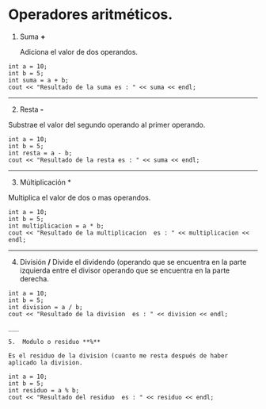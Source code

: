 # Operadores aritméticos.

1. Suma **+**

   Adiciona el valor de dos operandos.

```cplusplus
int a = 10;
int b = 5;
int suma = a + b;
cout << "Resultado de la suma es : " << suma << endl;
```
___
2. Resta **-**

Substrae el valor del segundo operando al primer operando.

```cplusplus
int a = 10;
int b = 5;
int resta = a - b;
cout << "Resultado de la resta es : " << suma << endl;
```
___

3.  Múltiplicación *

Multiplica el valor de dos o mas operandos.

```cplusplus
int a = 10;
int b = 5;
int multiplicacion = a * b;
cout << "Resultado de la multiplicacion  es : " << multiplicacion << endl;
```
___

4.  División **/**
Divide el dividendo (operando que se encuentra en la parte izquierda entre el divisor operando que se encuentra en la parte derecha.

```cplusplus
int a = 10;
int b = 5;
int division = a / b;
cout << "Resultado de la division  es : " << division << endl;

___

5.  Modulo o residuo **%**

Es el residuo de la division (cuanto me resta después de haber aplicado la division.

int a = 10;
int b = 5;
int residuo = a % b;
cout << "Resultado del residuo  es : " << residuo << endl;
